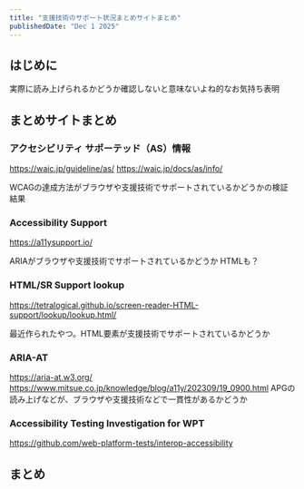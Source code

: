 ```yaml
---
title: "支援技術のサポート状況まとめサイトまとめ"
publishedDate: "Dec 1 2025"
---
```


## はじめに

実際に読み上げられるかどうか確認しないと意味ないよね的なお気持ち表明

## まとめサイトまとめ

### アクセシビリティ サポーテッド（AS）情報

https://waic.jp/guideline/as/
https://waic.jp/docs/as/info/

WCAGの達成方法がブラウザや支援技術でサポートされているかどうかの検証結果

### Accessibility Support

https://a11ysupport.io/

ARIAがブラウザや支援技術でサポートされているかどうか
HTMLも？

### HTML/SR Support lookup

https://tetralogical.github.io/screen-reader-HTML-support/lookup/lookup.html/

最近作られたやつ。HTML要素が支援技術でサポートされているかどうか

### ARIA-AT

https://aria-at.w3.org/
https://www.mitsue.co.jp/knowledge/blog/a11y/202309/19_0900.html
APGの読み上げなどが、ブラウザや支援技術などで一貫性があるかどうか

### Accessibility Testing Investigation for WPT

https://github.com/web-platform-tests/interop-accessibility

## まとめ
